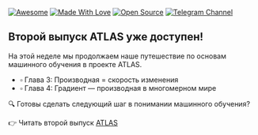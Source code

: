 [![Awesome](https://cdn.rawgit.com/sindresorhus/awesome/d7305f38d29fed78fa85652e3a63e154dd8e8829/media/badge.svg)](https://github.com/sindresorhus/awesome)
[![Made With Love](https://img.shields.io/badge/Made%20With-Love-orange.svg)](https://github.com/chetanraj/awesome-github-badges)
[![Open Source](https://badges.frapsoft.com/os/v1/open-source.svg?v=103)](https://opensource.org/)
[![Telegram Channel](https://img.shields.io/badge/Telegram-TheWeeklyBrief-blue)](https://t.me/TheWeeklyBrief)

## Второй выпуск ATLAS уже доступен!

На этой неделе мы продолжаем наше путешествие по основам машинного обучения в проекте ATLAS.

- ▫️ Глава 3: Производная = скорость изменения
- ▫️ Глава 4: Градиент — производная в многомерном мире

🔍 Готовы сделать следующий шаг в понимании машинного обучения?

👉 Читать второй выпуск [ATLAS](https://verbasik.github.io/Weekly-arXiv-ML-AI-Research-Review/atlas-wrapper.html)